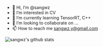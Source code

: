 - 👋 Hi, I’m @sangwz
- 👀 I’m interested in CV 
- 🌱 I’m currently learning TensorRT, C++
- 💞️ I’m looking to collaborate on ...
- 📫 How to reach me sangwz.y@gmail.com


![sangwz's github stats](https://github-readme-stats.vercel.app/api?username=sangwz&show_icons=true&theme=radical) 

<!---
sangwz/sangwz is a ✨ special ✨ repository because its `README.md` (this file) appears on your GitHub profile.
You can click the Preview link to take a look at your changes.
--->
